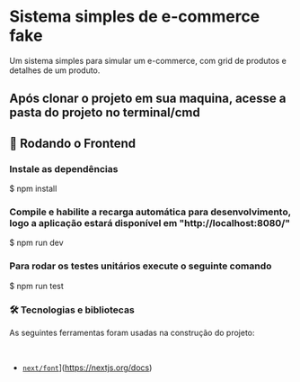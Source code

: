 <h1>Sistema simples de e-commerce fake</h1>
<p>Um sistema simples para simular um e-commerce, com grid de produtos e detalhes de um produto.</p>

<h2>Após clonar o projeto em sua maquina, acesse a pasta do projeto no terminal/cmd</h2>

<h2>🎲 Rodando o Frontend</h2>

<h3>Instale as dependências</h3>
$ npm install

<h3>Compile e habilite a recarga automática para desenvolvimento, logo a aplicação estará disponível em "http://localhost:8080/"</h3>
$ npm run dev

<h3>Para rodar os testes unitários execute o seguinte comando</h3>
$ npm run test

<h3>🛠 Tecnologias e bibliotecas</h3>
<p>As seguintes ferramentas foram usadas na construção do projeto:</p>
<br>

- [`next/font`](https://nextjs.org/docs/app/building-your-application/optimizing/fonts)](https://nextjs.org/docs)
<br>
